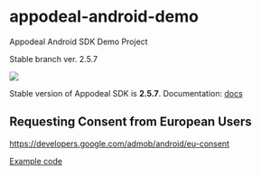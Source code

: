 # appodeal-android-demo
Appodeal Android SDK Demo Project

Stable branch ver. 2.5.7

[![](https://img.shields.io/badge/docs-Stable-green.svg?style=flat-square)](https://wiki.appodeal.com/en/android/2-5-7-android-sdk-integration-guide)

Stable version of Appodeal SDK is **2.5.7**.
Documentation: [docs](https://wiki.appodeal.com/en/android/2-5-7-android-sdk-integration-guide)

## Requesting Consent from European Users
https://developers.google.com/admob/android/eu-consent

[Example code](https://github.com/appodeal/appodeal-android-demo/blob/master/app/src/main/java/com/appodeal/test/SplashActivity.java)
